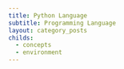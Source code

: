 ```yaml
---
title: Python Language
subtitle: Programming Language
layout: category_posts
childs:
  - concepts
  - environment
---
```


